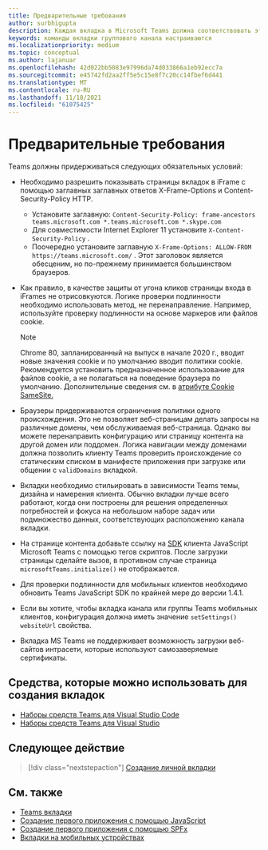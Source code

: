 ```yaml
---
title: Предварительные требования
author: surbhigupta
description: Каждая вкладка в Microsoft Teams должна соответствовать этим требованиям.
keywords: команды вкладки группового канала настраиваются
ms.localizationpriority: medium
ms.topic: conceptual
ms.author: lajanuar
ms.openlocfilehash: 42d022bb5083e97996da74d033866a1eb92ecc7a
ms.sourcegitcommit: e45742fd2aa2ff5e5c15e8f7c20cc14fbef6d441
ms.translationtype: MT
ms.contentlocale: ru-RU
ms.lasthandoff: 11/18/2021
ms.locfileid: "61075425"
---
```

# <a name="prerequisites"></a>Предварительные требования

Teams должны придерживаться следующих обязательных условий:

* Необходимо разрешить показывать страницы вкладок в iFrame с помощью заглавных заглавных ответов X-Frame-Options и Content-Security-Policy HTTP.
  * Установите заглавную: `Content-Security-Policy: frame-ancestors teams.microsoft.com *.teams.microsoft.com *.skype.com`
  * Для совместимости Internet Explorer 11 установите `X-Content-Security-Policy` .
  * Поочередно установите заглавную `X-Frame-Options: ALLOW-FROM https://teams.microsoft.com/` . Этот заголовок является обесценим, но по-прежнему принимается большинством браузеров.

* Как правило, в качестве защиты от угона кликов страницы входа в iFrames не отрисовкуются. Логике проверки подлинности необходимо использовать метод, не перенаправление. Например, используйте проверку подлинности на основе маркеров или файлов cookie.

    > [!NOTE]
    > Chrome 80, запланированный на выпуск в начале 2020 г., вводит новые значения cookie и по умолчанию вводит политики cookie. Рекомендуется установить предназначенное использование для файлов cookie, а не полагаться на поведение браузера по умолчанию. Дополнительные сведения см. в [атрибуте Cookie SameSite.](../../resources/samesite-cookie-update.md)

* Браузеры придерживаются ограничения политики одного происхождения. Это не позволяет веб-страницам делать запросы на различные домены, чем обслуживаемая веб-страница. Однако вы можете перенаправить конфигурацию или страницу контента на другой домен или поддомен. Логика навигации между доменами должна позволить клиенту Teams проверить происхождение со статическим списком в манифесте приложения при загрузке или общении с `validDomains` вкладкой.

* Вкладки необходимо стильировать в зависимости Teams темы, дизайна и намерения клиента. Обычно вкладки лучше всего работают, когда они построены для решения определенных потребностей и фокуса на небольшом наборе задач или подмножество данных, соответствующих расположению канала вкладки.

* На странице контента добавьте ссылку на [SDK](/javascript/api/overview/msteams-client) клиента JavaScript Microsoft Teams с помощью тегов скриптов. После загрузки страницы сделайте вызов, в противном случае страница `microsoftTeams.initialize()` не отображается.

* Для проверки подлинности для мобильных клиентов необходимо обновить Teams JavaScript SDK по крайней мере до версии 1.4.1.

* Если вы хотите, чтобы вкладка канала или группы Teams мобильных клиентов, конфигурация должна иметь значение `setSettings()` `websiteUrl` свойства.

* Вкладка MS Teams не поддерживает возможность загрузки веб-сайтов интрасети, которые используют самозаверяемые сертификаты.

## <a name="tools-you-can-use-to-build-tabs"></a>Средства, которые можно использовать для создания вкладок
* [Наборы средств Teams для Visual Studio Code](../../toolkit/visual-studio-code-overview.md)
* [Наборы средств Teams для Visual Studio](../../toolkit/visual-studio-overview.md)

## <a name="next-step"></a>Следующее действие

> [!div class="nextstepaction"]
> [Создание личной вкладки](~/tabs/how-to/create-personal-tab.md)

## <a name="see-also"></a>См. также

* [Teams вкладки](~/tabs/what-are-tabs.md)
* [Создание первого приложения с помощью JavaScript](../../get-started/first-app-react.md)
* [Создание первого приложения с помощью SPFx](../../get-started/first-app-spfx.md)
* [Вкладки на мобильных устройствах](~/tabs/design/tabs-mobile.md)
